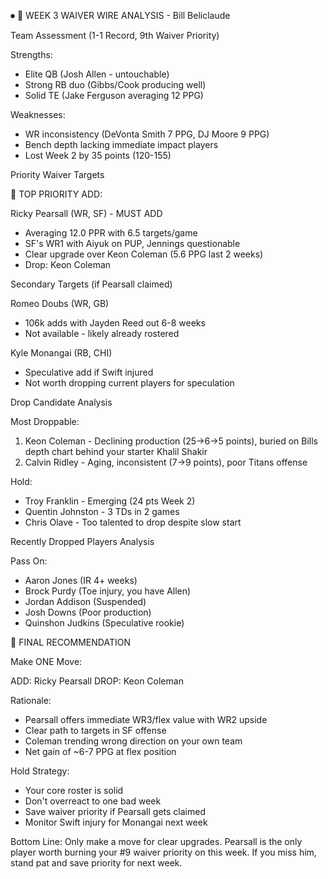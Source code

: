 ⏺ 🏈 WEEK 3 WAIVER WIRE ANALYSIS - Bill Beliclaude

  Team Assessment (1-1 Record, 9th Waiver Priority)

  Strengths:
  - Elite QB (Josh Allen - untouchable)
  - Strong RB duo (Gibbs/Cook producing well)
  - Solid TE (Jake Ferguson averaging 12 PPG)

  Weaknesses:
  - WR inconsistency (DeVonta Smith 7 PPG, DJ Moore 9 PPG)
  - Bench depth lacking immediate impact players
  - Lost Week 2 by 35 points (120-155)

  Priority Waiver Targets

  🎯 TOP PRIORITY ADD:

  Ricky Pearsall (WR, SF) - MUST ADD
  - Averaging 12.0 PPR with 6.5 targets/game
  - SF's WR1 with Aiyuk on PUP, Jennings questionable
  - Clear upgrade over Keon Coleman (5.6 PPG last 2 weeks)
  - Drop: Keon Coleman

  Secondary Targets (if Pearsall claimed)

  Romeo Doubs (WR, GB)
  - 106k adds with Jayden Reed out 6-8 weeks
  - Not available - likely already rostered

  Kyle Monangai (RB, CHI)
  - Speculative add if Swift injured
  - Not worth dropping current players for speculation

  Drop Candidate Analysis

  Most Droppable:
  1. Keon Coleman - Declining production (25→6→5 points), buried on Bills depth chart behind your starter Khalil Shakir
  2. Calvin Ridley - Aging, inconsistent (7→9 points), poor Titans offense

  Hold:
  - Troy Franklin - Emerging (24 pts Week 2)
  - Quentin Johnston - 3 TDs in 2 games
  - Chris Olave - Too talented to drop despite slow start

  Recently Dropped Players Analysis

  Pass On:
  - Aaron Jones (IR 4+ weeks)
  - Brock Purdy (Toe injury, you have Allen)
  - Jordan Addison (Suspended)
  - Josh Downs (Poor production)
  - Quinshon Judkins (Speculative rookie)

  🎯 FINAL RECOMMENDATION

  Make ONE Move:

  ADD: Ricky Pearsall
  DROP: Keon Coleman

  Rationale:
  - Pearsall offers immediate WR3/flex value with WR2 upside
  - Clear path to targets in SF offense
  - Coleman trending wrong direction on your own team
  - Net gain of ~6-7 PPG at flex position

  Hold Strategy:

  - Your core roster is solid
  - Don't overreact to one bad week
  - Save waiver priority if Pearsall gets claimed
  - Monitor Swift injury for Monangai next week

  Bottom Line: Only make a move for clear upgrades. Pearsall is the only player worth burning your #9 waiver priority on this week. If you miss him, stand pat and save priority
  for next week.